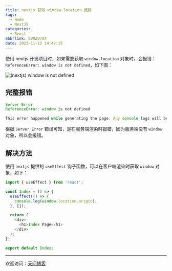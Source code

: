 ```yaml
---
title: nextjs 获取 window.location 报错
tags:
  - Node
  - NextJS
categories:
  - React
abbrlink: b00207d4
date: 2023-11-12 14:42:15
---
```


使用 nextjs 开发项目时，如果需要获取 `window.location` 对象时，会报错：`ReferenceError: window is not defined`，如下图：

![(nextjs) window is not defined](https://tiven.cn/static/img/nextjs-01-noFVYR0e.jpg)

[//]: # (<!-- more -->)

## 完整报错

```js
Server Error
ReferenceError: window is not defined

This error happened while generating the page. Any console logs will be displayed in the terminal window.
```

根据 `Server Error` 错误可知，是在服务端渲染时报错，因为服务端没有 `window` 对象，所以会报错。

## 解决方法

使用 `nextjs` 提供的 `useEffect` 钩子函数，可以在客户端渲染时获取 `window` 对象，如下：

```js
import { useEffect } from 'react';

const Index = () => {
  useEffect(() => {
    console.log(window.location.origin);
  }, []);

  return (
    <div>
      <h1>Index Page</h1>
    </div>
  );
};

export default Index;
```

---

欢迎访问：[天问博客](https://tiven.cn/p/b00207d4/ "天问博客-专注于大前端技术")

